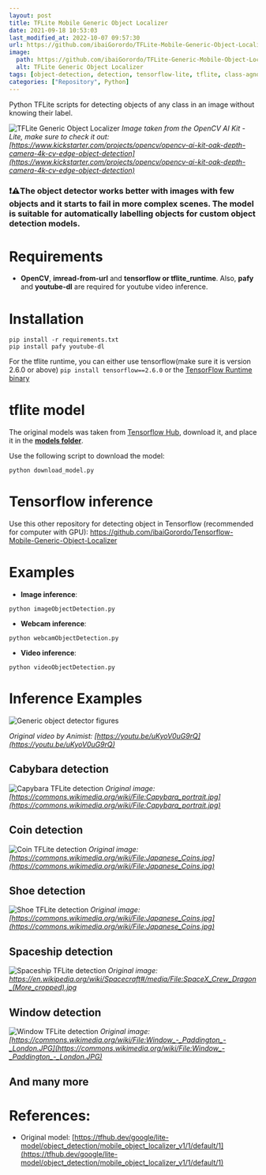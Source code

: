 ```yaml
---
layout: post
title: TFLite Mobile Generic Object Localizer
date: 2021-09-18 10:53:03 
last_modified_at: 2022-10-07 09:57:30 
url: https://github.com/ibaiGorordo/TFLite-Mobile-Generic-Object-Localizer
image:
  path: https://github.com/ibaiGorordo/TFLite-Generic-Mobile-Object-Localizer/raw/main/docs/img/output.jpg
  alt: TFLite Generic Object Localizer
tags: [object-detection, detection, tensorflow-lite, tflite, class-agnostic-detection, python]
categories: ["Repository", Python]
---
```

Python TFLite scripts for detecting objects of any class in an image without knowing their label. 

![TFLite Generic Object Localizer](https://github.com/ibaiGorordo/TFLite-Generic-Mobile-Object-Localizer/raw/main/docs/img/output.jpg)
*Image taken from the OpenCV AI Kit - Lite, make sure to check it out: [https://www.kickstarter.com/projects/opencv/opencv-ai-kit-oak-depth-camera-4k-cv-edge-object-detection](https://www.kickstarter.com/projects/opencv/opencv-ai-kit-oak-depth-camera-4k-cv-edge-object-detection)*

### :exclamation::warning:The object **detector works better with images with few objects** and it starts to fail in more complex scenes. The model is suitable for automatically labelling objects for custom object detection models.

# Requirements

 * **OpenCV**, **imread-from-url** and **tensorflow or tflite_runtime**. Also, **pafy** and **youtube-dl** are required for youtube video inference. 
 
# Installation
```
pip install -r requirements.txt
pip install pafy youtube-dl
```

For the tflite runtime, you can either use tensorflow(make sure it is version 2.6.0 or above) `pip install tensorflow==2.6.0` or the [TensorFlow Runtime binary](https://github.com/PINTO0309/TensorflowLite-bin)

# tflite model
The original models was taken from [Tensorflow Hub](https://tfhub.dev/google/lite-model/object_detection/mobile_object_localizer_v1/1/default/1), download it, and place it in the **[models folder](https://github.com/ibaiGorordo/TFLite-Generic-Mobile-Object-Localizer/tree/main/models)**. 

Use the following script to download the model:
```
python download_model.py
```

# Tensorflow inference
Use this other repository for detecting object in Tensorflow (recommended for computer with GPU): https://github.com/ibaiGorordo/Tensorflow-Mobile-Generic-Object-Localizer
 
# Examples

 * **Image inference**:
 
 ```
 python imageObjectDetection.py 
 ```
 
 * **Webcam inference**:
 
 ```
 python webcamObjectDetection.py 
 ```
 
  * **Video inference**:
 
 ```
 python videoObjectDetection.py
 ```

# Inference Examples
![Generic object detector figures](https://github.com/ibaiGorordo/TFLite-Generic-Mobile-Object-Localizer/raw/main/docs/img/genericObjectLocalizer.gif)
 
*Original video by Animist: [https://youtu.be/uKyoV0uG9rQ](https://youtu.be/uKyoV0uG9rQ)*

## Cabybara detection
![Capybara TFLite detection](https://github.com/ibaiGorordo/TFLite-Generic-Mobile-Object-Localizer/raw/main/docs/img/capybara.jpg)
 *Original image: [https://commons.wikimedia.org/wiki/File:Capybara_portrait.jpg](https://commons.wikimedia.org/wiki/File:Capybara_portrait.jpg)*

## Coin detection
![Coin TFLite detection](https://github.com/ibaiGorordo/TFLite-Generic-Mobile-Object-Localizer/raw/main/docs/img/coins.jpg)
 *Original image: [https://commons.wikimedia.org/wiki/File:Japanese_Coins.jpg](https://commons.wikimedia.org/wiki/File:Japanese_Coins.jpg)*

## Shoe detection
![Shoe TFLite detection](https://github.com/ibaiGorordo/TFLite-Generic-Mobile-Object-Localizer/raw/main/docs/img/sneakers.jpg)
 *Original image: [https://commons.wikimedia.org/wiki/File:Japanese_Coins.jpg](https://commons.wikimedia.org/wiki/File:Japanese_Coins.jpg)*

## Spaceship detection
![Spaceship TFLite detection](https://github.com/ibaiGorordo/TFLite-Generic-Mobile-Object-Localizer/raw/main/docs/img/spaceship.jpg)
 *Original image: https://en.wikipedia.org/wiki/Spacecraft#/media/File:SpaceX_Crew_Dragon_(More_cropped).jpg*

## Window detection
![Window TFLite detection](https://github.com/ibaiGorordo/TFLite-Generic-Mobile-Object-Localizer/raw/main/docs/img/window.jpg)
 *Original image: [https://commons.wikimedia.org/wiki/File:Window_-_Paddington_-_London.JPG](https://commons.wikimedia.org/wiki/File:Window_-_Paddington_-_London.JPG)*

## And many more

# References:
* Original model: [https://tfhub.dev/google/lite-model/object_detection/mobile_object_localizer_v1/1/default/1](https://tfhub.dev/google/lite-model/object_detection/mobile_object_localizer_v1/1/default/1)

